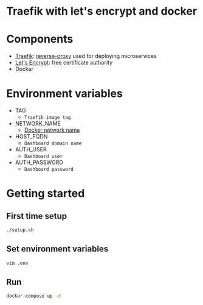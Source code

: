 # Traefik with let's encrypt and docker

# Components

- [Traefik](https://doc.traefik.io/traefik/): [reverse-proxy](https://en.wikipedia.org/wiki/Reverse_proxy) used for deploying microservices
- [Let's Encrypt](https://letsencrypt.org/): free certificate authority
- Docker

# Environment variables

- TAG
  - `Traefik image tag`
- NETWORK_NAME
  - [Docker network name](https://docs.docker.com/network/)
- HOST_FQDN
  - `Dashboard domain name`
- AUTH_USER
  - `Dashboard user`
- AUTH_PASSWORD
  - `Dashboard password`

# Getting started

## First time setup

```bash
./setup.sh
```
## Set environment variables

```bash
vim .env
```
## Run

```bash
docker-compose up -d
```